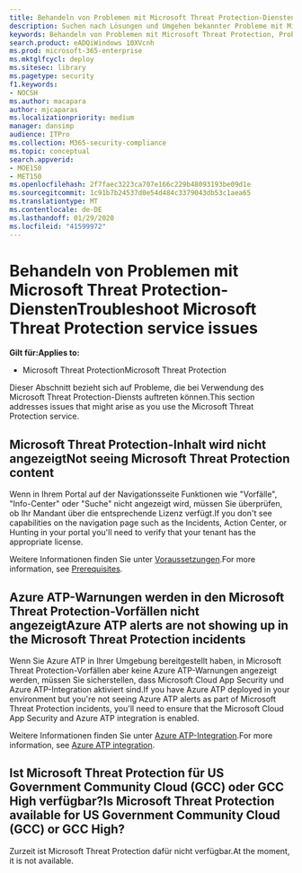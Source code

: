 ```yaml
---
title: Behandeln von Problemen mit Microsoft Threat Protection-Diensten
description: Suchen nach Lösungen und Umgehen bekannter Probleme mit Microsoft Threat Protection
keywords: Behandeln von Problemen mit Microsoft Threat Protection, Problembehandlung, Probleme
search.product: eADQiWindows 10XVcnh
ms.prod: microsoft-365-enterprise
ms.mktglfcycl: deploy
ms.sitesec: library
ms.pagetype: security
f1.keywords:
- NOCSH
ms.author: macapara
author: mjcaparas
ms.localizationpriority: medium
manager: dansimp
audience: ITPro
ms.collection: M365-security-compliance
ms.topic: conceptual
search.appverid:
- MOE150
- MET150
ms.openlocfilehash: 2f7faec3223ca707e166c229b48093193be09d1e
ms.sourcegitcommit: 1c91b7b24537d0e54d484c3379043db53c1aea65
ms.translationtype: MT
ms.contentlocale: de-DE
ms.lasthandoff: 01/29/2020
ms.locfileid: "41599972"
---
```

# <a name="troubleshoot-microsoft-threat-protection-service-issues"></a><span data-ttu-id="7708f-104">Behandeln von Problemen mit Microsoft Threat Protection-Diensten</span><span class="sxs-lookup"><span data-stu-id="7708f-104">Troubleshoot Microsoft Threat Protection service issues</span></span>

<span data-ttu-id="7708f-105">**Gilt für:**</span><span class="sxs-lookup"><span data-stu-id="7708f-105">**Applies to:**</span></span>
- <span data-ttu-id="7708f-106">Microsoft Threat Protection</span><span class="sxs-lookup"><span data-stu-id="7708f-106">Microsoft Threat Protection</span></span>

<span data-ttu-id="7708f-107">Dieser Abschnitt bezieht sich auf Probleme, die bei Verwendung des Microsoft Threat Protection-Diensts auftreten können.</span><span class="sxs-lookup"><span data-stu-id="7708f-107">This section addresses issues that might arise as you use the Microsoft Threat Protection service.</span></span>


## <a name="not-seeing-microsoft-threat-protection-content"></a><span data-ttu-id="7708f-108">Microsoft Threat Protection-Inhalt wird nicht angezeigt</span><span class="sxs-lookup"><span data-stu-id="7708f-108">Not seeing Microsoft Threat Protection content</span></span>
<span data-ttu-id="7708f-109">Wenn in Ihrem Portal auf der Navigationsseite Funktionen wie "Vorfälle", "Info-Center" oder "Suche" nicht angezeigt wird, müssen Sie überprüfen, ob Ihr Mandant über die entsprechende Lizenz verfügt.</span><span class="sxs-lookup"><span data-stu-id="7708f-109">If you don't see capabilities on the navigation page such as the Incidents, Action Center, or Hunting in your portal you'll need to verify that your tenant has the appropriate license.</span></span> 

<span data-ttu-id="7708f-110">Weitere Informationen finden Sie unter [Voraussetzungen](prerequisites.md).</span><span class="sxs-lookup"><span data-stu-id="7708f-110">For more information, see [Prerequisites](prerequisites.md).</span></span>

## <a name="azure-atp-alerts-are-not-showing-up-in-the-microsoft-threat-protection-incidents"></a><span data-ttu-id="7708f-111">Azure ATP-Warnungen werden in den Microsoft Threat Protection-Vorfällen nicht angezeigt</span><span class="sxs-lookup"><span data-stu-id="7708f-111">Azure ATP alerts are not showing up in the Microsoft Threat Protection incidents</span></span>
<span data-ttu-id="7708f-112">Wenn Sie Azure ATP in Ihrer Umgebung bereitgestellt haben, in Microsoft Threat Protection-Vorfällen aber keine Azure ATP-Warnungen angezeigt werden, müssen Sie sicherstellen, dass Microsoft Cloud App Security und Azure ATP-Integration aktiviert sind.</span><span class="sxs-lookup"><span data-stu-id="7708f-112">If you have Azure ATP deployed in your environment but you're not seeing Azure ATP alerts as part of Microsoft Threat Protection incidents, you'll need to ensure that the Microsoft Cloud App Security and Azure ATP integration is enabled.</span></span> 

<span data-ttu-id="7708f-113">Weitere Informationen finden Sie unter [Azure ATP-Integration](https://docs.microsoft.com/cloud-app-security/aatp-integration).</span><span class="sxs-lookup"><span data-stu-id="7708f-113">For more information, see [Azure ATP integration](https://docs.microsoft.com/cloud-app-security/aatp-integration).</span></span>

## <a name="is-microsoft-threat-protection-available-for-us-government-community-cloud-gcc-or-gcc-high"></a><span data-ttu-id="7708f-114">Ist Microsoft Threat Protection für US Government Community Cloud (GCC) oder GCC High verfügbar?</span><span class="sxs-lookup"><span data-stu-id="7708f-114">Is Microsoft Threat Protection available for US Government Community Cloud (GCC) or GCC High?</span></span>
<span data-ttu-id="7708f-115">Zurzeit ist Microsoft Threat Protection dafür nicht verfügbar.</span><span class="sxs-lookup"><span data-stu-id="7708f-115">At the moment, it is not available.</span></span> 


